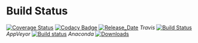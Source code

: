 # Build Status 

[![Coverage Status](https://coveralls.io/repos/github/pyiron/pyiron_atomistics/badge.svg?branch=master)](https://coveralls.io/github/pyiron/pyiron_atomistics?branch=master)
[![Codacy Badge](https://api.codacy.com/project/badge/Grade/3df92a7c1afb41329b9edfd07962e2d4)](https://www.codacy.com/app/pyiron-runner/pyiron_atomistics?utm_source=github.com&amp;utm_medium=referral&amp;utm_content=pyiron/pyiron_atomistics&amp;utm_campaign=Badge_Grade)
[![Release_Date](https://anaconda.org/pyiron/pyiron_atomistics/badges/latest_release_date.svg)](https://anaconda.org/pyiron/pyiron_atomistics)
_Travis_
[![Build Status](https://travis-ci.org/pyiron/pyiron_atomistics.svg?branch=master)](https://travis-ci.org/pyiron/pyiron_atomistics)
_AppVeyor_
[![Build status](https://ci.appveyor.com/api/projects/status/57f61ea4t01l1rqg/branch/master?svg=true)](https://ci.appveyor.com/project/pyiron-runner/pyiron-atomistics/branch/master)
_Anaconda_
[![Downloads](https://anaconda.org/pyiron/pyiron_atomistics/badges/downloads.svg)](https://anaconda.org/pyiron/pyiron_atomistics)
